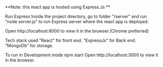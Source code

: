 
**Note: this react app is hosted using Express.Js  **


Run Express
Inside the project directory, go to folder "/server" and run "node server.js" to run Express server where the react app is deployed.

Open http://localhost:8000 to view it in the browser.(Chrome preferred)

Tech stack used
"React" for front end.
"ExpressJs" for Back end.
"MongoDb" for storage.

To run in Development mode npm start
Open http://localhost:3000 to view it in the browser.




